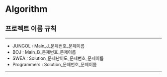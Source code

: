 # Algorithm
## 프로젝트 이름 규칙

----

- JUNGOL : Main\_J\_문제번호\_문제이름
- BOJ : Main\_B\_문제번호\_문제이름
- SWEA : Solution\_문제난이도\_문제번호\_문제이름
- Programmers : Solution\_문제번호\_문제이름

----

